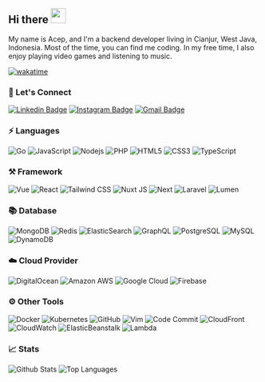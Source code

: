 ## Hi there <img src="https://raw.githubusercontent.com/MartinHeinz/MartinHeinz/master/wave.gif" width="30px">

My name is Acep, and I'm a backend developer living in Cianjur, West Java, Indonesia. Most of the time, you can find me coding. In my free time, I also enjoy playing video games and listening to music.

[![wakatime](https://wakatime.com/badge/user/018c32f9-898f-4d83-8df2-eb70f4fe8f37.svg)](https://wakatime.com/@018c32f9-898f-4d83-8df2-eb70f4fe8f37)

### 🔌 Let's Connect
[![Linkedin Badge](https://img.shields.io/badge/acep%96hasanudin-blue?logo=linkedin)](https://www.linkedin.com/in/acep-hasanudin/)
[![Instagram Badge](https://img.shields.io/badge/acep%96hasanudin-white?logo=instagram)](https://www.instagram.com/acep.hasanudin/)
[![Gmail Badge](https://img.shields.io/badge/acephasanudin24@gmail.com-grey?logo=gmail)](mailto:acephasanudin24@gmail.com)

### ⚡ Languages
![Go](https://img.shields.io/static/v1?style=flat-square&color=18181B&labelColor=18181B&label=&message=Go&logo=go)
![JavaScript](https://img.shields.io/static/v1?style=flat-square&color=18181B&labelColor=18181B&label=&message=JavaScript&logo=javascript)
![Nodejs](https://img.shields.io/static/v1?style=flat-square&color=18181B&labelColor=18181B&label=&message=Node.JS&logo=node.js)
![PHP](https://img.shields.io/static/v1?style=flat-square&color=18181B&labelColor=18181B&label=&message=PHP&logo=php)
![HTML5](https://img.shields.io/static/v1?style=flat-square&color=18181B&labelColor=18181B&label=&message=HTML5&logo=html5)
![CSS3](https://img.shields.io/static/v1?style=flat-square&color=18181B&labelColor=18181B&label=&message=CSS3&logo=css3)
![TypeScript](https://img.shields.io/static/v1?style=flat-square&color=18181B&labelColor=18181B&label=&message=TypeScript&logo=typescript)

### ⚒️ Framework
![Vue](https://img.shields.io/static/v1?style=flat-square&color=18181B&labelColor=18181B&label=&message=Vue&logo=vue.js)
![React](https://img.shields.io/static/v1?style=flat-square&color=18181B&labelColor=18181B&label=&message=React&logo=react)
![Tailwind CSS](https://img.shields.io/static/v1?style=flat-square&color=18181B&labelColor=18181B&label=&message=Tailwind+CSS&logo=tailwindcss)
![Nuxt JS](https://img.shields.io/static/v1?style=flat-square&color=18181B&labelColor=18181B&label=&message=Nuxt+JS&logo=nuxt.js)
![Next](https://img.shields.io/static/v1?style=flat-square&color=18181B&labelColor=18181B&label=&message=Next&logo=next.js)
![Laravel](https://img.shields.io/static/v1?style=flat-square&color=18181B&labelColor=18181B&label=&message=Laravel&logo=laravel)
![Lumen](https://img.shields.io/static/v1?style=flat-square&color=18181B&labelColor=18181B&label=&message=Lumen&logo=lumen)

### 📚 Database
![MongoDB](https://img.shields.io/static/v1?style=flat-square&color=18181B&labelColor=18181B&label=&message=MongoDB&logo=mongodb)
![Redis](https://img.shields.io/static/v1?style=flat-square&color=18181B&labelColor=18181B&label=&message=Redis&logo=redis)
![ElasticSearch](https://img.shields.io/static/v1?style=flat-square&color=18181B&labelColor=18181B&label=&message=ElasticSearch&logo=elasticsearch)
![GraphQL](https://img.shields.io/static/v1?style=flat-square&color=18181B&labelColor=18181B&label=&message=GraphQL&logo=graphql)
![PostgreSQL](https://img.shields.io/static/v1?style=flat-square&color=18181B&labelColor=18181B&label=&message=PostgreSQL&logo=postgresql)
![MySQL](https://img.shields.io/static/v1?style=flat-square&color=18181B&labelColor=18181B&label=&message=MySQL&logo=mysql)
![DynamoDB](https://img.shields.io/static/v1?style=flat-square&color=18181B&labelColor=18181B&label=&message=DynamoDB&logo=amazondynamodb)

### ☁️ Cloud Provider
![DigitalOcean](https://img.shields.io/static/v1?style=flat-square&color=18181B&labelColor=18181B&label=&message=DigitalOcean&logo=digitalocean)
![Amazon AWS](https://img.shields.io/static/v1?style=flat-square&color=18181B&labelColor=18181B&label=&message=Amazon+AWS&logo=amazonaws)
![Google Cloud](https://img.shields.io/static/v1?style=flat-square&color=18181B&labelColor=18181B&label=&message=Google+Cloud&logo=googlecloud)
![Firebase](https://img.shields.io/static/v1?style=flat-square&color=18181B&labelColor=18181B&label=&message=Firebase&logo=firebase)

### ⚙️ Other Tools
![Docker](https://img.shields.io/static/v1?style=flat-square&color=18181B&labelColor=18181B&label=&message=Docker&logo=docker)
![Kubernetes](https://img.shields.io/static/v1?style=flat-square&color=18181B&labelColor=18181B&label=&message=Kubernetes&logo=kubernetes)
![GitHub](https://img.shields.io/static/v1?style=flat-square&color=18181B&labelColor=18181B&label=&message=GitHub&logo=github)
![Vim](https://img.shields.io/static/v1?style=flat-square&color=18181B&labelColor=18181B&label=&message=Vim&logo=vim)
![Code Commit](https://img.shields.io/static/v1?style=flat-square&color=18181B&labelColor=18181B&label=&message=Code%20Commit&logo=amazonaws)
![CloudFront](https://img.shields.io/static/v1?style=flat-square&color=18181B&labelColor=18181B&label=&message=CloudFront&logo=amazonaws)
![CloudWatch](https://img.shields.io/static/v1?style=flat-square&color=18181B&labelColor=18181B&label=&message=CloudWatch&logo=amazonaws)
![ElasticBeanstalk](https://img.shields.io/static/v1?style=flat-square&color=18181B&labelColor=18181B&label=&message=ElasticBeanstalk&logo=amazonaws)
![Lambda](https://img.shields.io/static/v1?style=flat-square&color=18181B&labelColor=18181B&label=&message=Lambda&logo=amazonaws)

### 📈 Stats
![Github Stats](https://github-readme-stats.vercel.app/api?username=acephasanudin&count_private=true&show_icons=true&include_all_commits=true&theme=dark)
![Top Languages](https://github-readme-stats.vercel.app/api/top-langs/?username=acephasanudin&hide=html&layout=compact&langs_count=8&theme=dark)
